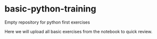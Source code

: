 # basic-python-training
Empty repository for python first exercises

Here we will upload all basic exercises from the notebook to quick review.
